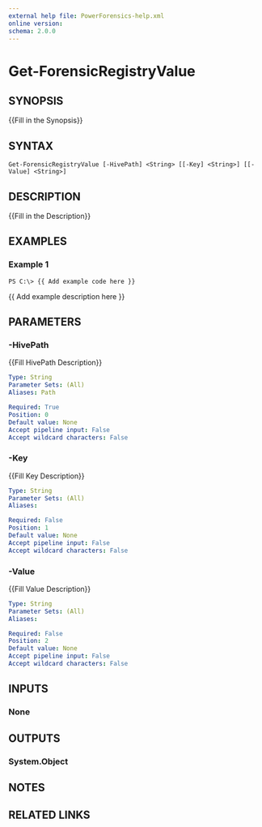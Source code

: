 ```yaml
---
external help file: PowerForensics-help.xml
online version: 
schema: 2.0.0
---
```


# Get-ForensicRegistryValue

## SYNOPSIS
{{Fill in the Synopsis}}

## SYNTAX

```
Get-ForensicRegistryValue [-HivePath] <String> [[-Key] <String>] [[-Value] <String>]
```

## DESCRIPTION
{{Fill in the Description}}

## EXAMPLES

### Example 1
```
PS C:\> {{ Add example code here }}
```

{{ Add example description here }}

## PARAMETERS

### -HivePath
{{Fill HivePath Description}}

```yaml
Type: String
Parameter Sets: (All)
Aliases: Path

Required: True
Position: 0
Default value: None
Accept pipeline input: False
Accept wildcard characters: False
```

### -Key
{{Fill Key Description}}

```yaml
Type: String
Parameter Sets: (All)
Aliases: 

Required: False
Position: 1
Default value: None
Accept pipeline input: False
Accept wildcard characters: False
```

### -Value
{{Fill Value Description}}

```yaml
Type: String
Parameter Sets: (All)
Aliases: 

Required: False
Position: 2
Default value: None
Accept pipeline input: False
Accept wildcard characters: False
```

## INPUTS

### None


## OUTPUTS

### System.Object

## NOTES

## RELATED LINKS

